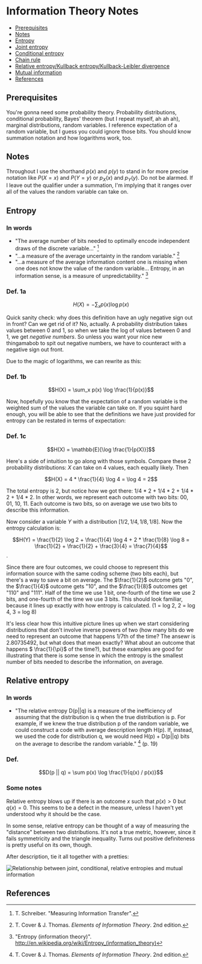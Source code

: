 # Information Theory Notes

  - [Prerequisites](#prereqs)
  - [Notes](#notes)
  - [Entropy](#entropy)
  - [Joint entropy](#jointent)
  - [Conditional entropy](#condent)
  - [Chain rule](#chainrule)
  - [Relative entropy/Kullback entropy/Kullback-Leibler divergence](#relent)
  - [Mutual information](#mutinfo)
  - [References](#refs)


## <a id="prereqs"> </a> Prerequisites
You're gonna need some probability theory. Probability distributions, conditional probability, Bayes' theorem (but I repeat myself, ah ah ah), marginal distributions, random variables. I reference expectation of a random variable, but I guess you could ignore those bits. You should know summation notation and how logarithms work, too.

## <a id="notes"> </a> Notes
Throughout I use the shorthand $p(x)$ and $p(y)$ to stand in for more precise notation like $P(X = x)$ and $P(Y = y)$ or $p_X(x)$ and $p_Y(y)$. Do not be alarmed. If I leave out the qualifier under a summation, I'm implying that it ranges over all of the values the random variable can take on.

## <a id="entropy"> </a> Entropy
### In words
  - "The average number of bits needed to optimally encode independent draws of the discrete variable..." [^1]
  - "...a measure of the average uncertainty in the random variable." [^2]
  - "...a measure of the average information content one is missing when one does not know the value of the random variable... Entropy, in an information sense, is a measure of unpredictability." [^3]

### Def. 1a
$$H(X) = - \sum_x p(x) \log p(x)$$

Quick sanity check: why does this definition have an ugly negative sign out in front? Can we get rid of it? No, actually. A probability distribution takes values between 0 and 1, so when we take the log of values between 0 and 1, we get *negative numbers*. So unless you want your nice new thingamabob to spit out negative numbers, we have to counteract with a negative sign out front.

Due to the magic of logarithms, we can rewrite as this:

### Def. 1b
$$H(X) = \sum_x p(x) \log \frac{1}{p(x)}$$

Now, hopefully you know that the expectation of a random variable is the weighted sum of the values the variable can take on. If you squint hard enough, you will be able to see that the definitions we have just provided for entropy can be restated in terms of expectation:

### Def. 1c

$$H(X) = \mathbb{E}[\log \frac{1}{p(X)}]$$

Here's a side of intuition to go along with those symbols. Compare these 2 probability distributions: $X$ can take on 4 values, each equally likely. Then

$$H(X) = 4 * \frac{1}{4} \log 4 = \log 4 = 2$$

The total entropy is 2, but notice how we got there: 1/4 * 2 + 1/4 * 2 + 1/4 * 2 + 1/4 * 2. In other words, we represent each outcome with two bits: 00, 01, 10, 11. Each outcome is two bits, so on average we use two bits to describe this information.

Now consider a variable $Y$ with a distribution $[1/2, 1/4, 1/8, 1/8]$. Now the entropy calculation is:

$$H(Y) = \frac{1}{2} \log 2 + \frac{1}{4} \log 4 + 2 * \frac{1}{8} \log 8 = \frac{1}{2} + \frac{1}{2} + \frac{3}{4} = \frac{7}{4}$$.

Since there are four outcomes, we could choose to represent this information source with the same coding scheme (two bits each), but there's a way to save a bit on average. The $\frac{1}{2}$ outcome gets "0", the $\frac{1}{4}$ outcome gets "10", and the $\frac{1}{8}$ outcomes get "110" and "111". Half of the time we use 1 bit, one-fourth of the time we use 2 bits, and one-fourth of the time we use 3 bits. This should look familiar, because it lines up exactly with how entropy is calculated. (1 = log 2, 2 = log 4, 3 = log 8)

It's less clear how this intuitive picture lines up when we start considering distributions that don't involve inverse powers of two (how many bits do we need to represent an outcome that happens 1/7th of the time? The ansewr is 2.80735492, but what does that mean exactly? What about an outcome that happens $ \frac{1}{\pi}$ of the time?), but these examples are good for illustrating that there is some sense in which the entropy is the smallest number of bits needed to describe the information, on average.

## <a id="relent"> </a> Relative entropy
### In words
  - "The relative entropy D(p||q) is a measure of the inefficiency of assuming that the distribution is q when the true distribution is p. For example, if we knew the true distribution p of the random variable, we could construct a code with average description length H(p). If, instead, we used the code for distribution q, we would need H(p) + D(p||q) bits on the average to describe the random variable." [^2] (p. 19)

### Def.

$$D(p || q) = \sum p(x) \log \frac{1}{q(x) / p(x)}$$

### Some notes

Relative entropy blows up if there is an outcome $x$ such that $p(x) > 0$ but $q(x) = 0$. This seems to be a defect in the measure, unless I haven't yet understood why it should be the case.

In some sense, relative entropy can be thought of a way of measuring the "distance" between two distributions. It's not a true metric, however, since it fails symmetricity and the triangle inequality. Turns out positive definiteness is pretty useful on its own, though.

After description, tie it all together with a pretties:

![Relationship between joint, conditional, relative entropies and mutual information](/images/entropy_venn_wiki.png)

## <a id="refs"> </a> References

  [^1]: T. Schreiber. "Measuring Information Transfer".
  [^2]: T. Cover & J. Thomas. *Elements of Information Theory*. 2nd edition.
  [^3]: "Entropy (information theory)". <http://en.wikipedia.org/wiki/Entropy_(information_theory)>
